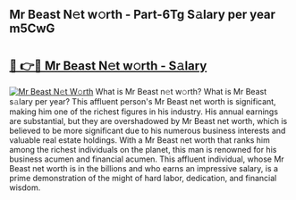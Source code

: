 ## Mr Beast N𝚎t w𝚘rth - Part-6Tg S𝚊lary per year m5CwG

# <h2><a href="http://gc3dppd.nevu.top/?p=Mr+Beast">🔗 👉🔴 Mr Beast N𝚎t w𝚘rth - S𝚊lary</a></h2>

[![Mr Beast N𝚎t W𝚘rth](https://i.imgur.com/Oavwk0R.jpeg)](http://gc3dppd.nevu.top/?p=Mr+Beast)
What is Mr Beast n𝚎t w𝚘rth? What is Mr Beast s𝚊lary per year?
This affluent person's Mr Beast net worth is significant, making him one of the richest figures in his industry. His annual earnings are substantial, but they are overshadowed by Mr Beast net worth, which is believed to be more significant due to his numerous business interests and valuable real estate holdings. With a Mr Beast net worth that ranks him among the richest individuals on the planet, this man is renowned for his business acumen and financial acumen. This affluent individual, whose Mr Beast net worth is in the billions and who earns an impressive salary, is a prime demonstration of the might of hard labor, dedication, and financial wisdom.
